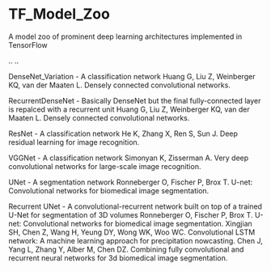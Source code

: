 # TF_Model_Zoo
A model zoo of prominent deep learning architectures implemented in TensorFlow

..
..

DenseNet_Variation - A classification network
  Huang G, Liu Z, Weinberger KQ, van der Maaten L. Densely connected convolutional networks.

RecurrentDenseNet - Basically DenseNet but the final fully-connected layer is repalced with a recurrent unit
  Huang G, Liu Z, Weinberger KQ, van der Maaten L. Densely connected convolutional networks.

ResNet - A classification network
  He K, Zhang X, Ren S, Sun J. Deep residual learning for image recognition.

VGGNet - A classification network
  Simonyan K, Zisserman A. Very deep convolutional networks for large-scale image recognition. 

UNet - A segmentation network
  Ronneberger O, Fischer P, Brox T. U-net: Convolutional networks for biomedical image segmentation.

Recurrent UNet - A convolutional-recurrent network built on top of a trained U-Net for segmentation of 3D volumes 
  Ronneberger O, Fischer P, Brox T. U-net: Convolutional networks for biomedical image segmentation.
  Xingjian SH, Chen Z, Wang H, Yeung DY, Wong WK, Woo WC. Convolutional LSTM network: A machine learning approach for precipitation nowcasting. 
    Chen J, Yang L, Zhang Y, Alber M, Chen DZ. Combining fully convolutional and recurrent neural networks for 3d biomedical image segmentation.



